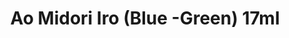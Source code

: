 ---
layout: product
title: "Ao Midori Iro (Blue -Green) 17ml"
price: "320" 
desc: "Akrilna boja 17mL"
img_path: "/assets/img/AK2265.webp"
brand: "AK "
available: true
special_offer: false
new: false
soon: false
cat: "020000"
subcat: "020200"
subsubcat: "020203"
sifra: "AK2265"
popular: false
spec: false
---